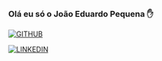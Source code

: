 ### Olá eu só o João Eduardo Pequena ✋
[![GITHUB](https://img.shields.io/badge/GitHub-100000?style=for-the-badge&logo=github&logoColor=white)](https://github.com/JoaoEduardoPequena)

[![LINKEDIN](https://img.shields.io/badge/LinkedIn-0077B5?style=for-the-badge&logo=linkedin&logoColor=white)](https://github.com/JoaoEduardoPequena)
